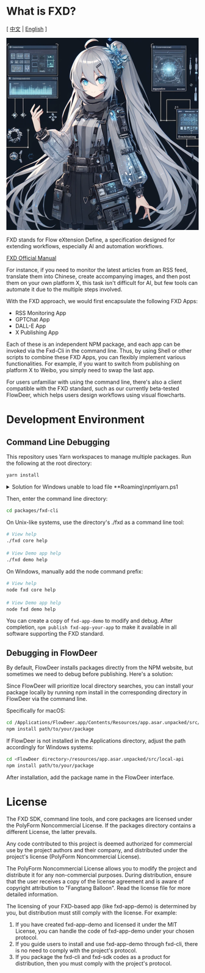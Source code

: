 # What is FXD?

[ [中文](./README.zh-cn.md) | [English](./README.md) ]

![](images/20240414114221.png)

FXD stands for Flow eXtension Define, a specification designed for extending workflows, especially AI and automation workflows.

[FXD Official Manual](https://ft07.com/fxd/)

For instance, if you need to monitor the latest articles from an RSS feed, translate them into Chinese, create accompanying images, and then post them on your own platform X, this task isn't difficult for AI, but few tools can automate it due to the multiple steps involved.

With the FXD approach, we would first encapsulate the following FXD Apps:

-   RSS Monitoring App
-   GPTChat App
-   DALL-E App
-   X Publishing App

Each of these is an independent NPM package, and each app can be invoked via the Fxd-Cli in the command line. Thus, by using Shell or other scripts to combine these FXD Apps, you can flexibly implement various functionalities. For example, if you want to switch from publishing on platform X to Weibo, you simply need to swap the last app.

For users unfamiliar with using the command line, there's also a client compatible with the FXD standard, such as our currently beta-tested FlowDeer, which helps users design workflows using visual flowcharts.

# Development Environment

## Command Line Debugging

This repository uses Yarn workspaces to manage multiple packages. Run the following at the root directory:

```bash
yarn install
```
<details>
<summary>Solution for Windows unable to load file **Roaming\npm\yarn.ps1</summary>
This is due to a policy restriction error. Please resolve it by following these steps:

1. Search for PowerShell, right-click to run as administrator
1. Enter `Set-ExecutionPolicy RemoteSigned` and then choose Y
1. Close PowerShell and rerun the yarn command
</details>

Then, enter the command line directory:
```bash
cd packages/fxd-cli
```

On Unix-like systems, use the directory's ./fxd as a command line tool:

```bash
# View help
./fxd core help

# View Demo app help
./fxd demo help
```
On Windows, manually add the node command prefix:

```bash
# View help
node fxd core help

# View Demo app help
node fxd demo help
```

You can create a copy of `fxd-app-demo` to modify and debug. After completion, `npm publish fxd-app-your-app` to make it available in all software supporting the FXD standard.

## Debugging in FlowDeer

By default, FlowDeer installs packages directly from the NPM website, but sometimes we need to debug before publishing. Here's a solution:

Since FlowDeer will prioritize local directory searches, you can install your package locally by running npm install <package-path> in the corresponding directory in FlowDeer via the command line.

Specifically for macOS:

```bash
cd /Applications/FlowDeer.app/Contents/Resources/app.asar.unpacked/src/local-api
npm install path/to/your/package
```

If FlowDeer is not installed in the Applications directory, adjust the path accordingly for Windows systems:

```bash
cd <FlowDeer directory>/resources/app.asar.unpacked/src/local-api
npm install path/to/your/package
```

After installation, add the package name in the FlowDeer interface.

# License

The FXD SDK, command line tools, and core packages are licensed under the PolyForm Noncommercial License. If the packages directory contains a different License, the latter prevails.

Any code contributed to this project is deemed authorized for commercial use by the project authors and their company, and distributed under the project's license (PolyForm Noncommercial License).

The PolyForm Noncommercial License allows you to modify the project and distribute it for any non-commercial purposes. During distribution, ensure that the user receives a copy of the license agreement and is aware of copyright attribution to "Fangtang Balloon". Read the license file for more detailed information.

The licensing of your FXD-based app (like fxd-app-demo) is determined by you, but distribution must still comply with the license. For example:

1. If you have created fxd-app-demo and licensed it under the MIT License, you can handle the code of fxd-app-demo under your chosen protocol.
2. If you guide users to install and use fxd-app-demo through fxd-cli, there is no need to comply with the project's protocol.
3. If you package the fxd-cli and fxd-sdk codes as a product for distribution, then you must comply with the project's protocol.